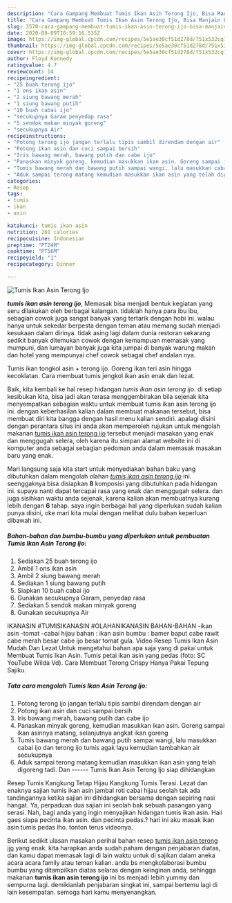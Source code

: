 ```yaml
---
description: "Cara Gampang Membuat Tumis Ikan Asin Terong Ijo, Bisa Manjain Lidah"
title: "Cara Gampang Membuat Tumis Ikan Asin Terong Ijo, Bisa Manjain Lidah"
slug: 3570-cara-gampang-membuat-tumis-ikan-asin-terong-ijo-bisa-manjain-lidah
date: 2020-09-09T10:59:16.535Z
image: https://img-global.cpcdn.com/recipes/5e5ae30cf51d278d/751x532cq70/tumis-ikan-asin-terong-ijo-foto-resep-utama.jpg
thumbnail: https://img-global.cpcdn.com/recipes/5e5ae30cf51d278d/751x532cq70/tumis-ikan-asin-terong-ijo-foto-resep-utama.jpg
cover: https://img-global.cpcdn.com/recipes/5e5ae30cf51d278d/751x532cq70/tumis-ikan-asin-terong-ijo-foto-resep-utama.jpg
author: Floyd Kennedy
ratingvalue: 4.7
reviewcount: 14
recipeingredient:
- "25 buah terong ijo"
- "1 ons ikan asin"
- "2 siung bawang merah"
- "1 siung bawang putih"
- "10 buah cabai ijo"
- "secukupnya Garam penyedap rasa"
- "5 sendok makan minyak goreng"
- "secukupnya Air"
recipeinstructions:
- "Potong terong ijo jangan terlalu tipis sambil direndam dengan air"
- "Potong ikan asin dan cuci sampai bersih"
- "Iris bawang merah, bawang putih dan cabe ijo"
- "Panaskan minyak goreng, kemudian masukkan ikan asin. Goreng sampai ikan asinnya matang, selanjutnya angkat ikan goreng"
- "Tumis bawang merah dan bawang putih sampai wangi, lalu masukkan cabai ijo dan terong ijo tumis agak layu kemudian tambahkan air secukupnya"
- "Aduk sampai terong matang kemudian masukkan ikan asin yang telah digoreng tadi. Dan ------ Tumis Ikan Asin Terong Ijo siap dihidangkan"
categories:
- Resep
tags:
- tumis
- ikan
- asin

katakunci: tumis ikan asin 
nutrition: 261 calories
recipecuisine: Indonesian
preptime: "PT24M"
cooktime: "PT56M"
recipeyield: "1"
recipecategory: Dinner

---
```



![Tumis Ikan Asin Terong Ijo](https://img-global.cpcdn.com/recipes/5e5ae30cf51d278d/751x532cq70/tumis-ikan-asin-terong-ijo-foto-resep-utama.jpg)

<b><i>tumis ikan asin terong ijo</i></b>, Memasak bisa menjadi bentuk kegiatan yang seru dilakukan oleh berbagai kalangan. tidaklah hanya para ibu ibu, sebagian cowok juga sangat banyak yang tertarik dengan hobi ini. walau hanya untuk sekedar berpesta dengan teman atau memang sudah menjadi kesukaan dalam dirinya. tidak asing lagi dalam dunia restoran sekarang sedikit banyak ditemukan cowok dengan kemampuan memasak yang mumpuni, dan lumayan banyak juga kita jumpai di banyak warung makan dan hotel yang mempunyai chef cowok sebagai chef andalan nya.

Tumis ikan tongkol asin + terong ijo. Goreng ikan teri asin hingga kecoklatan. Cara membuat tumis jengkol ikan asin enak dan lezat.

Baik, kita kembali ke hal resep hidangan <i>tumis ikan asin terong ijo</i>. di setiap kesibukan kita, bisa jadi akan terasa menggembirakan bila sejenak kita menyempatkan sebagian waktu untuk membuat tumis ikan asin terong ijo ini. dengan keberhasilan kalian dalam membuat makanan tersebut, bisa membuat diri kita bangga dengan hasil menu kalian sendiri. apalagi disini dengan perantara situs ini anda akan memperoleh rujukan untuk mengolah makanan <u>tumis ikan asin terong ijo</u> tersebut menjadi masakan yang enak dan menggugah selera, oleh karena itu simpan alamat website ini di komputer anda sebagai sebagian pedoman anda dalam memasak masakan baru yang enak.


Mari langsung saja kita start untuk menyediakan bahan baku yang dibutuhkan dalam mengolah olahan <u><i>tumis ikan asin terong ijo</i></u> ini. seenggaknya bisa disiapkan <b>8</b> komposisi yang dibutuhkan pada hidangan ini. supaya nanti dapat tercapai rasa yang enak dan menggugah selera. dan juga sisihkan waktu anda sejenak, karena kalian akan membuatnya kurang lebih dengan <b>6</b> tahap. saya ingin berbagai hal yang diperlukan sudah kalian punya disini, oke mari kita mulai dengan melihat dulu bahan keperluan dibawah ini.

<!--inarticleads1-->

##### Bahan-bahan dan bumbu-bumbu yang diperlukan untuk pembuatan Tumis Ikan Asin Terong Ijo:

1. Sediakan 25 buah terong ijo
1. Ambil 1 ons ikan asin
1. Ambil 2 siung bawang merah
1. Sediakan 1 siung bawang putih
1. Siapkan 10 buah cabai ijo
1. Gunakan secukupnya Garam, penyedap rasa
1. Sediakan 5 sendok makan minyak goreng
1. Gunakan secukupnya Air


IKANASIN #TUMISIKANASIN #OLAHANIKANASIN BAHAN-BAHAN -ikan asin -tomat -cabai hijau bahan : ikan asin bumbu : bamer baput cabe rawit cabe merah besar cabe ijo besar tomat gula. Video Resep Tumis Ikan Asin Mudah Dan Lezat Untuk mengetahui bahan apa saja yang di pakai untuk Membuat Tumis Ikan Asin. Tumis petai ikan asin yang pedas (foto: SC YouTube Wilda Vd). Cara Membuat Terong Crispy Hanya Pakai Tepung Sajiku. 

<!--inarticleads2-->

##### Tata cara mengolah Tumis Ikan Asin Terong Ijo:

1. Potong terong ijo jangan terlalu tipis sambil direndam dengan air
1. Potong ikan asin dan cuci sampai bersih
1. Iris bawang merah, bawang putih dan cabe ijo
1. Panaskan minyak goreng, kemudian masukkan ikan asin. Goreng sampai ikan asinnya matang, selanjutnya angkat ikan goreng
1. Tumis bawang merah dan bawang putih sampai wangi, lalu masukkan cabai ijo dan terong ijo tumis agak layu kemudian tambahkan air secukupnya
1. Aduk sampai terong matang kemudian masukkan ikan asin yang telah digoreng tadi. Dan ------ Tumis Ikan Asin Terong Ijo siap dihidangkan


Resep Tumis Kangkung Tetap Hijau Kangkung Tumis Terasi. Lezat dan enaknya sajian tumis ikan asin jambal roti cabai hijau seolah tak ada tandingannya ketika sajian ini dihidangkan bersama dengan sepiring nasi hangat. Ya, perpaduan dua sajian ini seolah bak sebuah pasangan yang serasi. Nah, bagi anda yang ingin menyajikan hidangan tumis ikan asin. Haii gaes siapa pecinta ikan asin. dan pecinta pedas.? hari ini aku masak ikan asin tumis pedas lho. tonton terus videonya. 

Berikut sedikit ulasan masakan perihal bahan resep <u>tumis ikan asin terong ijo</u> yang enak. kita harapkan anda sudah paham dengan penjabaran diatas, dan kamu dapat memasak lagi di lain waktu untuk di sajikan dalam aneka acara acara family atau teman kalian. anda bs mengkolaborasi bumbu bumbu yang ditampilkan diatas selaras dengan keinginan anda, sehingga makanan <b>tumis ikan asin terong ijo</b> ini bs menjadi lebih yummy dan sempurna lagi. demikianlah penjabaran singkat ini, sampai bertemu lagi di lain kesempatan. semoga hari kamu menyenangkan.
